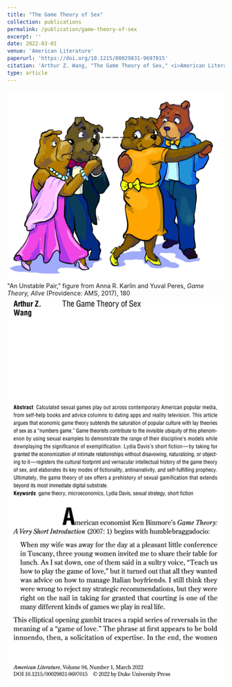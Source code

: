 ```yaml
---
title: "The Game Theory of Sex"
collection: publications
permalink: /publication/game-theory-of-sex
excerpt: ''
date: 2022-03-01
venue: 'American Literature'
paperurl: 'https://doi.org/10.1215/00029831-9697015'
citation: 'Arthur Z. Wang, "The Game Theory of Sex," <i>American Literature</i> 94, no. 1 (2022): 103–131.'
type: article
---
```

<!--
## Abstract

Calculated sexual games play out across contemporary American popular media, from self-help books and advice columns to dating apps and reality television. This article argues that economic game theory subtends the saturation of popular culture with lay theories of sex as a “numbers game.” Game theorists contribute to the invisible ubiquity of this phenomenon by using sexual examples to demonstrate the range of their discipline’s models while downplaying the significance of exemplification. Lydia Davis’s short fiction—by taking for granted the economization of intimate relationships without disavowing, naturalizing, or objecting to it—registers the cultural footprint and vernacular intellectual history of the game theory of sex, and elaborates its key modes of fictionality, antinarrativity, and self-fulfilling prophecy. Ultimately, the game theory of sex offers a prehistory of sexual gamification that extends beyond its most immediate digital substrate. -->

<fig>
<img src= "../assets/images/AL-article-figure-dancing-bears.jpg"/>
<figcaption> "An Unstable Pair," figure from Anna R. Karlin and Yuval Peres, <i>Game Theory, Alive</i> (Providence: AMS, 2017), 180</figcaption>
</fig>

<img src= "../assets/images/publications/AL-article-first-page.png"/>
